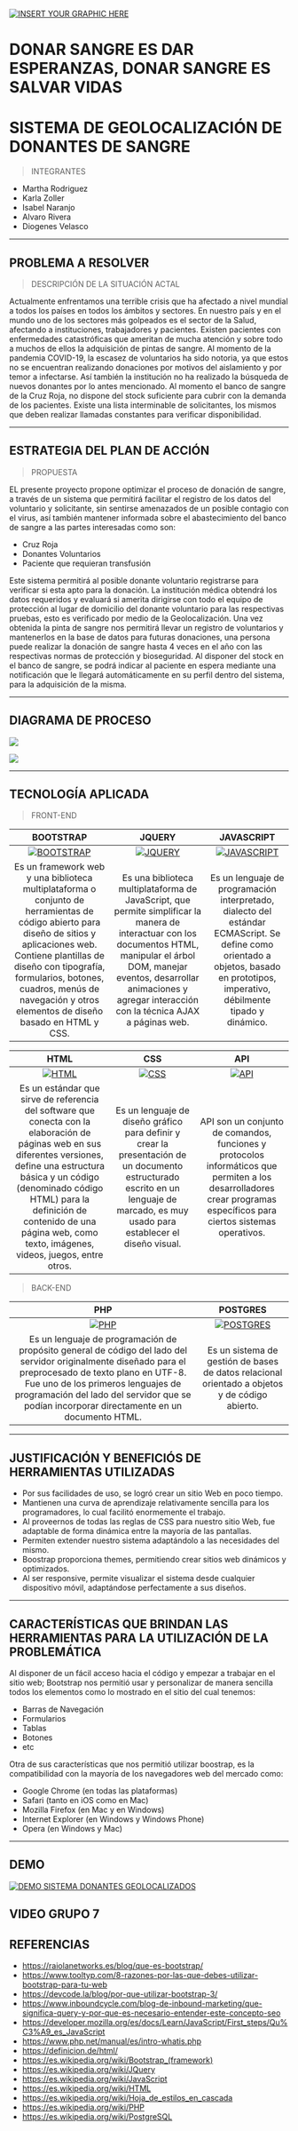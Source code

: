 [![INSERT YOUR GRAPHIC HERE](https://i.ibb.co/hccGk8B/12212.jpg)]()


# DONAR SANGRE ES DAR ESPERANZAS, DONAR SANGRE ES SALVAR VIDAS

# SISTEMA DE GEOLOCALIZACIÓN DE DONANTES DE SANGRE


> INTEGRANTES
 - Martha Rodriguez
 - Karla Zoller
 - Isabel Naranjo
 - Alvaro Rivera
 - Diogenes Velasco

---
## PROBLEMA A RESOLVER

> DESCRIPCIÓN DE LA SITUACIÓN ACTAL

Actualmente enfrentamos una terrible crisis que ha afectado a nivel mundial a todos los países en todos los ámbitos y sectores. En nuestro país y en el mundo uno de los sectores más golpeados es el sector de la Salud, afectando a instituciones, trabajadores y pacientes.
Existen pacientes con enfermedades catastróficas que ameritan de mucha atención y sobre todo a muchos de ellos la adquisición de pintas de sangre. Al momento de la pandemia COVID-19, la escasez de voluntarios ha sido notoria, ya que estos no se encuentran realizando donaciones por motivos del aislamiento y por temor a infectarse. Así también la institución no ha realizado la búsqueda de nuevos donantes por lo antes mencionado.
Al momento el banco de sangre de la Cruz Roja, no dispone del stock suficiente para cubrir con la demanda de los pacientes. Existe una lista interminable de solicitantes, los mismos que deben realizar llamadas constantes para verificar disponibilidad. 


---
## ESTRATEGIA DEL PLAN DE ACCIÓN

> PROPUESTA

EL presente proyecto propone optimizar el proceso de donación de sangre, a través de un sistema que permitirá facilitar el registro de los datos del voluntario y solicitante, sin sentirse amenazados de un posible contagio con el virus, así también mantener informada sobre el abastecimiento del banco de sangre a las partes interesadas como son:

 - Cruz Roja
 - Donantes Voluntarios
 - Paciente que requieran transfusión
 
Este sistema permitirá al posible donante voluntario registrarse para verificar si esta apto para la donación. La institución médica obtendrá los datos requeridos y evaluará si amerita dirigirse con todo el equipo de protección al lugar de domicilio del donante voluntario para las respectivas pruebas, esto es verificado por medio de la Geolocalización. 
Una vez obtenida la pinta de sangre nos permitirá llevar un registro de voluntarios y mantenerlos en la base de datos para futuras donaciones, una persona puede realizar la donación de sangre hasta 4 veces en el año con las respectivas normas de protección y bioseguridad.
Al disponer del stock en el banco de sangre, se podrá indicar al paciente en espera mediante una notificación que le llegará automáticamente en su perfil dentro del sistema, para la adquisición de la misma.


---
## DIAGRAMA DE PROCESO
[![](https://i.ibb.co/cyc3Fg1/PROCESO1.png)]()

[![](https://i.ibb.co/NSWTRGt/PROCESO2.png)]()


---
## TECNOLOGÍA APLICADA

> FRONT-END

| **BOOTSTRAP**| **JQUERY**| **JAVASCRIPT** |
| :---: | :---: | :---: |
| [![BOOTSTRAP](https://i.ibb.co/61r1KS7/bootstrap2.png?v=3&s=200)](https://getbootstrap.com/)    | [![JQUERY](https://i.ibb.co/9ZfD4pC/jquery1.png?v=3&s=200)](https://jquery.com/) | [![JAVASCRIPT](https://i.ibb.co/0JdBKBK/js-logo.png?v=3&s=200)](https://www.javascript.com/)  |
| Es un framework web y una biblioteca multiplataforma o conjunto de herramientas de código abierto para diseño de sitios y aplicaciones web. Contiene plantillas de diseño con tipografía, formularios, botones, cuadros, menús de navegación y otros elementos de diseño basado en HTML y CSS. | Es una biblioteca multiplataforma de JavaScript, que permite simplificar la manera de interactuar con los documentos HTML, manipular el árbol DOM, manejar eventos, desarrollar animaciones y agregar interacción con la técnica AJAX a páginas web.| Es un lenguaje de programación interpretado, dialecto del estándar ECMAScript. Se define como orientado a objetos, basado en prototipos, imperativo, débilmente tipado y dinámico. |

| **HTML**| **CSS** | **API** |
| :---: | :---: | :---: |
| [![HTML](https://i.ibb.co/xhNjjLy/HTML.png?v=3&s=200)](https://www.w3schools.com/html/) | [![CSS](https://i.ibb.co/q7rkD2p/logo-css3.png?v=3&s=200)](http://css.org.pa/)  |[![API](https://i.ibb.co/tmQ1QDm/kisspng-application-programming-interface-representational-api-icon-5b4e07a25620d6-0714815615318404183528.jpg?v=3&s=200)](https://www.abc.es/tecnologia/consultorio/20150216/abci--201502132105.html?ref=https%3A%2F%2Fwww.google.com%2F)  |
| Es un estándar que sirve de referencia del software que conecta con la elaboración de páginas web en sus diferentes versiones, define una estructura básica y un código (denominado código HTML) para la definición de contenido de una página web, como texto, imágenes, videos, juegos, entre otros. | Es un lenguaje de diseño gráfico para definir y crear la presentación de un documento estructurado escrito en un lenguaje de marcado, es muy usado para establecer el diseño visual. |API son un conjunto de comandos, funciones y protocolos informáticos que permiten a los desarrolladores crear programas específicos para ciertos sistemas operativos. |


> BACK-END

| **PHP**| **POSTGRES**|
| :---: | :---: |
| [![PHP](https://i.ibb.co/yfNd4vN/php45.jpg?v=3&s=200)](https://www.postgresql.org/)    | [![POSTGRES](https://i.ibb.co/2dv0HWP/image-2020-05-23-T21-25-05-686-Z.png?v=3&s=200)](https://jquery.com/) |
| Es un lenguaje de programación de propósito general de código del lado del servidor originalmente diseñado para el preprocesado de texto plano en UTF-8. Fue uno de los primeros lenguajes de programación del lado del servidor que se podían incorporar directamente en un documento HTML. | Es un sistema de gestión de bases de datos relacional orientado a objetos y de código abierto. |


---
## JUSTIFICACIÓN Y BENEFICIÓS DE HERRAMIENTAS UTILIZADAS
 - Por sus facilidades de uso, se logró crear un sitio Web en poco tiempo.
 - Mantienen una curva de aprendizaje relativamente sencilla para los programadores, lo cual facilitó enormemente el trabajo.
 - Al proveernos de todas las reglas de CSS para nuestro sitio Web, fue adaptable de forma dinámica entre la mayoría de las pantallas.
 - Permiten extender nuestro sistema adaptándolo a las necesidades del mismo.
 - Boostrap proporciona themes, permitiendo crear sitios web dinámicos y optimizados.
 - Al ser responsive, permite visualizar el sistema desde cualquier dispositivo móvil, adaptándose perfectamente a sus diseños.


---
## CARACTERÍSTICAS QUE BRINDAN LAS HERRAMIENTAS PARA LA UTILIZACIÓN DE LA PROBLEMÁTICA

Al disponer de un fácil acceso hacia el código y empezar a trabajar en el sitio web; Bootstrap nos permitió usar y personalizar de manera sencilla todos los elementos como lo mostrado en el sitio del cual tenemos:

 - Barras de Navegación
 - Formularios
 - Tablas
 - Botones
 - etc

Otra de sus características que nos permitió utilizar boostrap, es la compatibilidad con la mayoría de los navegadores web del mercado como:
 - Google Chrome (en todas las plataformas)
 - Safari (tanto en iOS como en Mac)
 - Mozilla Firefox (en Mac y en Windows)
 - Internet Explorer (en Windows y Windows Phone)
 - Opera (en Windows y Mac)

---
## DEMO
[![DEMO SISTEMA DONANTES GEOLOCALIZADOS](https://i.ibb.co/TkY8MrF/BOTN.png)](https://isaisi9.github.io/Proyecto/login.html)


## VIDEO GRUPO 7


## REFERENCIAS
 - https://raiolanetworks.es/blog/que-es-bootstrap/
 - https://www.tooltyp.com/8-razones-por-las-que-debes-utilizar-bootstrap-para-tu-web
 - https://devcode.la/blog/por-que-utilizar-bootstrap-3/
 - https://www.inboundcycle.com/blog-de-inbound-marketing/que-significa-query-y-por-que-es-necesario-entender-este-concepto-seo
 - https://developer.mozilla.org/es/docs/Learn/JavaScript/First_steps/Qu%C3%A9_es_JavaScript
 - https://www.php.net/manual/es/intro-whatis.php
 - https://definicion.de/html/
 - https://es.wikipedia.org/wiki/Bootstrap_(framework)
 - https://es.wikipedia.org/wiki/JQuery
 - https://es.wikipedia.org/wiki/JavaScript
 - https://es.wikipedia.org/wiki/HTML
 - https://es.wikipedia.org/wiki/Hoja_de_estilos_en_cascada
 - https://es.wikipedia.org/wiki/PHP
 - https://es.wikipedia.org/wiki/PostgreSQL
 

